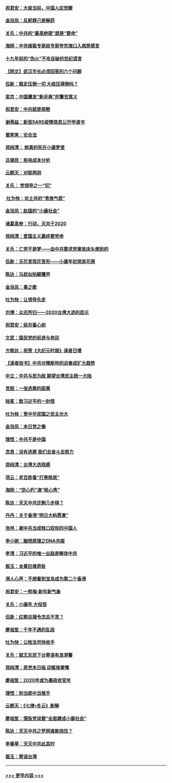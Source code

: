 #### [祝君安：大疫当前，中国人应觉醒](../pages/nsc993/n11821946.md?t=01261955) 
#### [金浴凤：反躬罪己是解药](../pages/nsc993/n11820280.md?t=01261955) 
#### [关乐：中共的“最高绝密”就是“要命”](../pages/nsc993/n11816946.md?t=01261955) 
#### [海网：中央维稳专家组专家夸完海口入病房感言](../pages/nsc993/n11815138.md?t=01261955) 
#### [十九年前的“伪火”不攻自破的世纪谎言](../pages/nsc993/n11813238.md?t=01261955) 
#### [【网文】武汉市长必须回答的六个问题](../pages/nsc993/n11813848.md?t=01261955) 
#### [伍新：稳定压倒一切 大疫压得倒吗？](../pages/nsc993/n11812634.md?t=01261955) 
#### [梁京：中国爆发“新非典”的警世意义](../pages/nsc993/n11812554.md?t=01261955) 
#### [祝君安：中共就是邪教](../pages/nsc993/n11812431.md?t=01261955) 
#### [谢燕益：新型SARS疫情信息公开申请书](../pages/nsc993/n11808840.md?t=01261955) 
#### [蜀笑笑：论合法](../pages/nsc993/n11808064.md?t=01261955) 
#### [郑纯清： 她真的死在小康梦里](../pages/nsc993/n11806623.md?t=01261955) 
#### [吕锡民：核电成本分析](../pages/nsc993/n11806284.md?t=01261955) 
#### [云鹤天：对联两则](../pages/nsc993/n11805957.md?t=01261955) 
#### [关乐： 党领导之一“切”](../pages/nsc993/n11804505.md?t=01261955) 
#### [ 吐为快：论土共的“贵族气质”](../pages/nsc993/n11804490.md?t=01261955) 
#### [金浴凤：赵国的“小康社会”](../pages/nsc993/n11804452.md?t=01261955) 
#### [诸葛高参：行动，灭共于2020](../pages/nsc993/n11804120.md?t=01261955) 
#### [郑纯清：爱国主义最终要党命](../pages/nsc993/n11802197.md?t=01261955) 
#### [关乐：亡党不是梦——由中共要求党章放床头想到的](../pages/nsc993/n11802156.md?t=01261955) 
#### [伍新：无花言现花言形——小康年初哭吴花燕](../pages/nsc993/n11800044.md?t=01261955) 
#### [陈达：马屁似拍颠覆声](../pages/nsc993/n11800010.md?t=01261955) 
#### [金浴凤：春之歌](../pages/nsc993/n11797687.md?t=01261955) 
#### [吐为快：让领导先走](../pages/nsc993/n11797512.md?t=01261955) 
#### [刘博：众志所归——2020台湾大选的启示](../pages/nsc993/n11796878.md?t=01261955) 
#### [祝君安：妖共畜心剖](../pages/nsc993/n11794273.md?t=01261955) 
#### [文武：国民党的前途与命运](../pages/nsc993/n11794198.md?t=01261955) 
#### [方能达：祝贺《大纪元时报》读者日增](../pages/nsc993/n11793807.md?t=01261955) 
#### [【读者投书】中共对穆斯林的迫害成扩大趋势](../pages/nsc993/n11791371.md?t=01261955) 
#### [中立：中共与民为敌 期望台湾民主统一大陆](../pages/nsc993/n11790392.md?t=01261955) 
#### [苦胆：一张选票的距离](../pages/nsc993/n11788914.md?t=01261955) 
#### [陆客：致习近平的一封信](../pages/nsc993/n11788867.md?t=01261955) 
#### [吐为快：贺中华民国之民主光大](../pages/nsc993/n11788618.md?t=01261955) 
#### [金浴凤：末日党之像](../pages/nsc993/n11787475.md?t=01261955) 
#### [理悟：中共不是中国](../pages/nsc993/n11787463.md?t=01261955) 
#### [念贲：没有选票  我们去奋斗去努力](../pages/nsc993/n11787398.md?t=01261955) 
#### [郑纯清：台湾大选观感](../pages/nsc993/n11786210.md?t=01261955) 
#### [项云：老百姓看“打黑除恶”](../pages/nsc993/n11785398.md?t=01261955) 
#### [海网：“空心朽”演“核心秀”](../pages/nsc993/n11783874.md?t=01261955) 
#### [陈达：天灭中共还剩几步棋？](../pages/nsc993/n11783719.md?t=01261955) 
#### [丹丹：关于香港“明日大屿愿景”](../pages/nsc993/n11783273.md?t=01261955) 
#### [张林：被中共当成牲口奴役的中国人](../pages/nsc993/n11782397.md?t=01261955) 
#### [李小刚：脑控原理之DNA共振](../pages/nsc993/n11780962.md?t=01261955) 
#### [李清：习近平的唯一出路是解体中共](../pages/nsc993/n11780866.md?t=01261955) 
#### [振玉：炎黄巨难奇耻](../pages/nsc993/n11779632.md?t=01261955) 
#### [港人心声：不想看到宝岛成为第二个香港](../pages/nsc993/n11778817.md?t=01261955) 
#### [祝君安：一剪梅‧新年新气象](../pages/nsc993/n11776340.md?t=01261955) 
#### [关乐：小康年 大役现](../pages/nsc993/n11774213.md?t=01261955) 
#### [伍新：红朝总理令怎总不灵？](../pages/nsc993/n11770813.md?t=01261955) 
#### [廖祖笙：千年不遇的乱政](../pages/nsc993/n11770373.md?t=01261955) 
#### [吐为快：公检法司快收手](../pages/nsc993/n11770359.md?t=01261955) 
#### [关乐：就王志民下台寄语有良港警](../pages/nsc993/n11769903.md?t=01261955) 
#### [郑纯清：恶党末日临 动辄挨掌嘴](../pages/nsc993/n11769356.md?t=01261955) 
#### [廖祖笙：2020年或为暴政收官年](../pages/nsc993/n11768216.md?t=01261955) 
#### [理悟：别当郎中当推手](../pages/nsc993/n11768243.md?t=01261955) 
#### [云鹤天：《七律▪冬云》新解](../pages/nsc993/n11768204.md?t=01261955) 
#### [廖祖笙：饿饭党说要“全面建成小康社会”](../pages/nsc993/n11767482.md?t=01261955) 
#### [陈达：天灭中共之罗网谁能挡住？](../pages/nsc993/n11767465.md?t=01261955) 
#### [李春草：天灭中共此其时](../pages/nsc993/n11767452.md?t=01261955) 
#### [振玉：寄语台湾](../pages/nsc993/n11767432.md?t=01261955) 

----
#### [ >>> 更早内容 <<< ](../indexes/nsc993-earlier.md)
